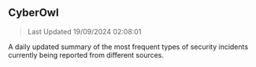 ## CyberOwl 
> Last Updated 19/09/2024 02:08:01 


A daily updated summary of the most frequent types of security incidents currently being reported from different sources.

